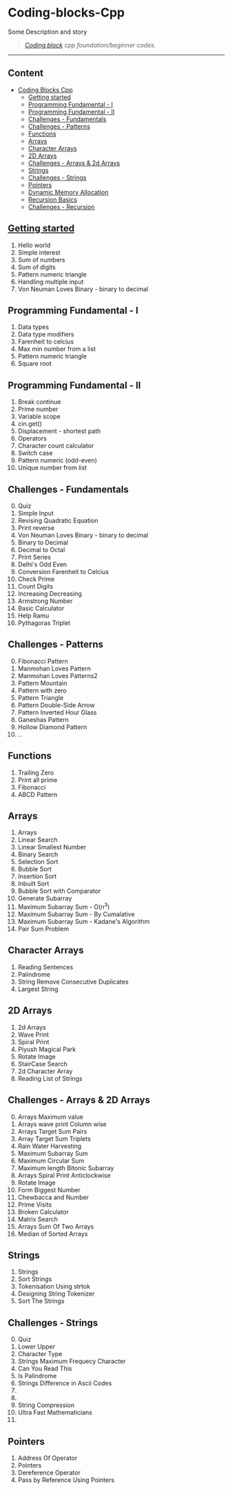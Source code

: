 # **Coding-blocks-Cpp** 
Some Description and story
> _[Coding block](https://online.codingblocks.com/courses/c-plus-plus-basics) cpp foundation/beginner codes._

***
## Content
- [Coding Blocks Cpp](https://github.com/saqeeb360/Coding-block-Cpp-foundation/tree/main/Coding%20Blocks%20cpp%20beginner)
  - [Getting started](#getting-started)
  - [Programming Fundamental - I](#programming-fundamental---i)
  - [Programming Fundamental - II](#programming-fundamental---ii)
  - [Challenges - Fundamentals](#challenges---fundamentals)
  - [Challenges - Patterns](#challenges---patterns)
  - [Functions](#functions)
  - [Arrays](#arrays)
  - [Character Arrays](#character-arrays)
  - [2D Arrays](#2d-arrays)
  - [Challenges - Arrays & 2d Arrays](#challenges---arrays-&-2d-arrays)
  - [Strings](#strings)
  - [Challenges - Strings](#challenges---strings)
  - [Pointers](#pointers)
  - [Dynamic Memory Allocation](#dynamic-memory-allocation)
  - [Recursion Basics](#recursion-basics)
  - [Challenges - Recursion](#challenges---recursion)



## [Getting started](https://github.com/saqeeb360/Coding-block-Cpp-foundation/tree/main/Coding%20Blocks%20cpp%20beginner/02.Getting%20started%20with%20C%2B%2B) 
  1. Hello world
  2. Simple interest
  3. Sum of numbers
  4. Sum of digits
  5. Pattern numeric triangle
  6. Handling multiple input 
  7. Von Neuman Loves Binary - binary to decimal
## Programming Fundamental - I
  1. Data types
  2. Data type modifiers
  3. Farenheit to celcius
  4. Max min number from a list
  5. Pattern numeric triangle 
  6. Square root
## Programming Fundamental - II
  1. Break continue
  2. Prime number
  3. Variable scope
  4. cin.get()
  5. Displacement - shortest path 
  6. Operators 
  7. Character count calculator
  8. Switch case 
  9. Pattern numeric (odd-even)
  10. Unique number from list 
## Challenges - Fundamentals
  0. Quiz
  1. Simple Input
  2. Revising Quadratic Equation
  3. Print reverse
  4. Von Neuman Loves Binary - binary to decimal
  5. Binary to Decimal
  6. Decimal to Octal 
  7. Print Series
  8. Delhi's Odd Even
  9. Conversion Farenheit to Celcius
  10. Check Prime
  11. Count Digits
  12. Increasing Decreasing
  13. Armstrong Number
  14. Basic Calculator
  15. Help Ramu
  16. Pythagoras Triplet
## Challenges - Patterns
  0. Fibonacci Pattern
  1. Manmohan Loves Pattern
  2. Manmohan Loves Patterns2
  3. Pattern Mountain
  4. Pattern with zero
  5. Pattern Triangle
  6. Pattern Double-Side Arrow
  7. Pattern Inverted Hour Glass
  8. Ganeshas Pattern
  9. Hollow Diamond Pattern
  10. ..
## Functions
  1. Trailing Zero
  2. Print all prime
  3. Fibonacci
  4. ABCD Pattern
## Arrays
  1. Arrays
  2. Linear Search
  3. Linear Smallest Number
  4. Binary Search
  5. Selection Sort
  6. Bubble Sort
  7. Insertion Sort
  8. Inbuilt Sort
  9. Bubble Sort with Comparator
  10. Generate Subarray
  11. Maximum Subarray Sum - O(n<sup>3</sup>)
  12. Maximum Subarray Sum - By Cumalative
  13. Maximum Subarray Sum - Kadane's Algorithm
  14. Pair Sum Problem
## Character Arrays
  1. Reading Sentences
  2. Palindrome
  3. String Remove Consecutive Duplicates
  4. Largest String
## 2D Arrays
  1. 2d Arrays
  2. Wave Print 
  3. Spiral Print 
  4. Piyush Magical Park
  5. Rotate Image
  6. StairCase Search
  7. 2d Character Array
  8. Reading List of Strings
## Challenges - Arrays & 2D Arrays
  0. Arrays Maximum value
  1. Arrays wave print Column wise
  2. Arrays Target Sum Pairs
  3. Array Target Sum Triplets
  4. Rain Water Harvesting
  5. Maximum Subarray Sum
  6. Maximum Circular Sum
  7. Maximum length Bitonic Subarray
  8. Arrays Spiral Print Anticlockwise
  9. Rotate Image
  10. Form Biggest Number
  11. Chewbacca and Number
  12. Prime Visits
  13. Broken Calculator
  14. Matrix Search
  15. Arrays Sum Of Two Arrays
  16. Median of Sorted Arrays
## Strings
  1. Strings
  2. Sort Strings
  3. Tokenisation Using strtok
  4. Designing String Tokenizer
  5. Sort The Strings
## Challenges - Strings
  0. Quiz
  1. Lower Upper
  2. Character Type
  3. Strings Maximum Frequecy Character
  4. Can You Read This
  5. Is Palindrome
  6. Strings Difference in Ascii Codes
  7. 
  8. 
  9. String Compression
  10. Ultra Fast Mathematicians
  11. 
## Pointers
  1. Address Of Operator
  2. Pointers
  3. Dereference Operator
  4. Pass by Reference Using Pointers


